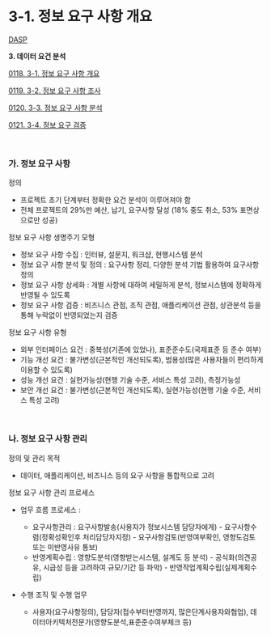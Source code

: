 # 3-1. 정보 요구 사항 개요

<p> <a href="./study_dasp.html">DASP</a> </p>

**<p> 3. 데이터 요건 분석</p>**
<p> <a href="./study_0118.html">0118. 3-1. 정보 요구 사항 개요</a> </p>
<p> <a href="./study_0119.html">0119. 3-2. 정보 요구 사항 조사</a> </p>
<p> <a href="./study_0120.html">0120. 3-3. 정보 요구 사항 분석</a> </p>
<p> <a href="./study_0121.html">0121. 3-4. 정보 요구 검증</a> </p>

<br>


### **가. 정보 요구 사항** 

정의
- 프로젝트 초기 단계부터 정확한 요건 분석이 이루어져야 함
- 전체 프로젝트의 29%만 예산, 납기, 요구사항 달성 (18% 중도 취소, 53% 표면상으로만 성공)

정보 요구 사항 생명주기 모형
- 정보 요구 사항 수집 : 인터뷰, 설문지, 워크샵, 현행시스템 분석
- 정보 요구 사항 분석 및 정의 : 요구사항 정리, 다양한 분석 기법 활용하여 요구사항 정의
- 정보 요구 사항 상세화 : 개별 사항에 대하여 세밀하게 분석, 정보시스템에 정확하게 반영될 수 있도록
- 정보 요구 사항 검증 : 비즈니스 관점, 조직 관점, 애플리케이션 관점, 상관분석 등을 통해 누락없이 반영되었는지 검증

정보 요구 사항 유형
- 외부 인터페이스 요건 : 중복성(기존에 있었나), 표준준수도(국제표준 등 준수 여부)
- 기능 개선 요건 : 불가변성(근본적인 개선되도록), 범용성(많은 사용자들이 편리하게 이용할 수 있도록)
- 성능 개선 요건 : 실현가능성(현행 기술 수준, 서비스 특성 고려), 측정가능성
- 보안 개선 요건 : 불가변성(근본적인 개선되도록), 실현가능성(현행 기술 수준, 서비스 특성 고려)

<br>


### **나. 정보 요구 사항 관리** 

정의 및 관리 목적
- 데이터, 애플리케이션, 비즈니스 등의 요구 사항을 통합적으로 고려

정보 요구 사항 관리 프로세스
- 업무 흐름 프로세스 : 
  - 요구사항관리 : 요구사항발송(사용자가 정보시스템 담당자에게) - 요구사항수렴(정확성확인후 처리담당자지정) - 요구사항검토(반영여부확인, 영향도검토 또는 미반영사유 통보) 
  - 반영계획수립 : 영향도분석(영향받는시스템, 설계도 등 분석) - 공식화(의견공유, 시급성 등을 고려하여 규모/기간 등 파악) - 반영작업계획수립(실제계획수립)
  
- 수행 조직 및 수행 업무
  - 사용자(요구사항정의), 담당자(접수부터반영까지, 많은단계사용자와협업), 데이터아키텍처전문가(영향도분석,표준준수여부체크 등)